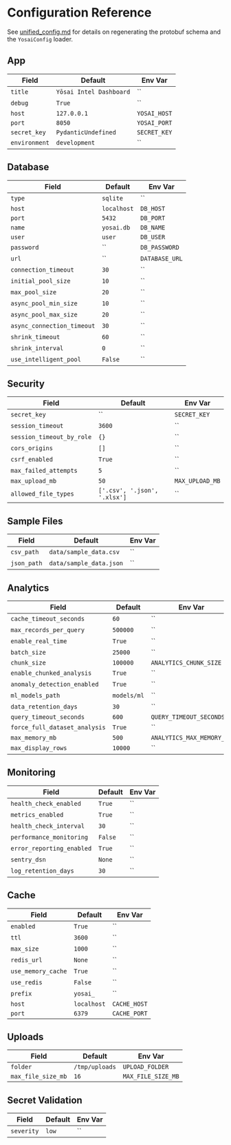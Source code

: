 # Configuration Reference

See [unified_config.md](unified_config.md) for details on regenerating the
protobuf schema and the `YosaiConfig` loader.

## App

| Field | Default | Env Var |
|-------|--------|--------|
| `title` | `Yōsai Intel Dashboard` | `` |
| `debug` | `True` | `` |
| `host` | `127.0.0.1` | `YOSAI_HOST` |
| `port` | `8050` | `YOSAI_PORT` |
| `secret_key` | `PydanticUndefined` | `SECRET_KEY` |
| `environment` | `development` | `` |

## Database

| Field | Default | Env Var |
|-------|--------|--------|
| `type` | `sqlite` | `` |
| `host` | `localhost` | `DB_HOST` |
| `port` | `5432` | `DB_PORT` |
| `name` | `yosai.db` | `DB_NAME` |
| `user` | `user` | `DB_USER` |
| `password` | `` | `DB_PASSWORD` |
| `url` | `` | `DATABASE_URL` |
| `connection_timeout` | `30` | `` |
| `initial_pool_size` | `10` | `` |
| `max_pool_size` | `20` | `` |
| `async_pool_min_size` | `10` | `` |
| `async_pool_max_size` | `20` | `` |
| `async_connection_timeout` | `30` | `` |
| `shrink_timeout` | `60` | `` |
| `shrink_interval` | `0` | `` |
| `use_intelligent_pool` | `False` | `` |

## Security

| Field | Default | Env Var |
|-------|--------|--------|
| `secret_key` | `` | `SECRET_KEY` |
| `session_timeout` | `3600` | `` |
| `session_timeout_by_role` | `{}` | `` |
| `cors_origins` | `[]` | `` |
| `csrf_enabled` | `True` | `` |
| `max_failed_attempts` | `5` | `` |
| `max_upload_mb` | `50` | `MAX_UPLOAD_MB` |
| `allowed_file_types` | `['.csv', '.json', '.xlsx']` | `` |

## Sample Files

| Field | Default | Env Var |
|-------|--------|--------|
| `csv_path` | `data/sample_data.csv` | `` |
| `json_path` | `data/sample_data.json` | `` |

## Analytics

| Field | Default | Env Var |
|-------|--------|--------|
| `cache_timeout_seconds` | `60` | `` |
| `max_records_per_query` | `500000` | `` |
| `enable_real_time` | `True` | `` |
| `batch_size` | `25000` | `` |
| `chunk_size` | `100000` | `ANALYTICS_CHUNK_SIZE` |
| `enable_chunked_analysis` | `True` | `` |
| `anomaly_detection_enabled` | `True` | `` |
| `ml_models_path` | `models/ml` | `` |
| `data_retention_days` | `30` | `` |
| `query_timeout_seconds` | `600` | `QUERY_TIMEOUT_SECONDS` |
| `force_full_dataset_analysis` | `True` | `` |
| `max_memory_mb` | `500` | `ANALYTICS_MAX_MEMORY_MB` |
| `max_display_rows` | `10000` | `` |

## Monitoring

| Field | Default | Env Var |
|-------|--------|--------|
| `health_check_enabled` | `True` | `` |
| `metrics_enabled` | `True` | `` |
| `health_check_interval` | `30` | `` |
| `performance_monitoring` | `False` | `` |
| `error_reporting_enabled` | `True` | `` |
| `sentry_dsn` | `None` | `` |
| `log_retention_days` | `30` | `` |

## Cache

| Field | Default | Env Var |
|-------|--------|--------|
| `enabled` | `True` | `` |
| `ttl` | `3600` | `` |
| `max_size` | `1000` | `` |
| `redis_url` | `None` | `` |
| `use_memory_cache` | `True` | `` |
| `use_redis` | `False` | `` |
| `prefix` | `yosai_` | `` |
| `host` | `localhost` | `CACHE_HOST` |
| `port` | `6379` | `CACHE_PORT` |

## Uploads

| Field | Default | Env Var |
|-------|--------|--------|
| `folder` | `/tmp/uploads` | `UPLOAD_FOLDER` |
| `max_file_size_mb` | `16` | `MAX_FILE_SIZE_MB` |

## Secret Validation

| Field | Default | Env Var |
|-------|--------|--------|
| `severity` | `low` | `` |
